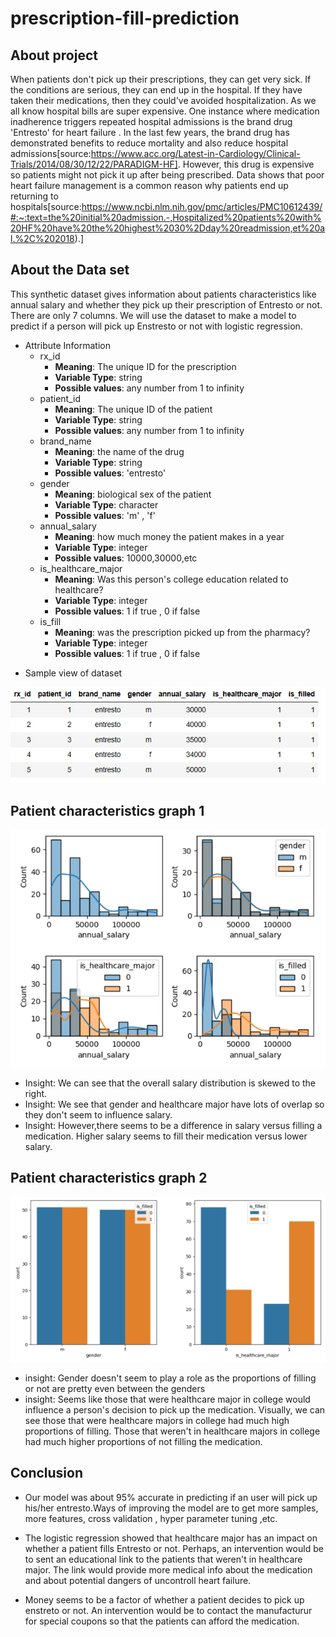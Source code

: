 # prescription-fill-prediction

## About project

When patients don't pick up their prescriptions, they can get very sick. 
If the conditions are serious, they can end up in the hospital. 
If they have taken their medications, then they could've avoided hospitalization.
As we all know hospital bills are super expensive. 
One instance where medication inadherence triggers repeated hospital admissions is the brand drug 'Entresto' for heart failure . 
In the last few years, the brand drug has demonstrated benefits to reduce mortality and also reduce hospital admissions[source:https://www.acc.org/Latest-in-Cardiology/Clinical-Trials/2014/08/30/12/22/PARADIGM-HF]. 
However, this drug is expensive so patients might not pick it up after being prescribed. 
Data shows that poor heart failure management is a common reason why patients end up returning to hospitals[source:https://www.ncbi.nlm.nih.gov/pmc/articles/PMC10612439/#:~:text=the%20initial%20admission.-,Hospitalized%20patients%20with%20HF%20have%20the%20highest%2030%2Dday%20readmission,et%20al.%2C%202018).]



## About the Data set

This synthetic dataset gives information about patients characteristics like annual salary and whether they pick up their prescription of Entresto or not. There are only 7 columns. We will use the dataset to make a model to predict if  a person will pick up Enstresto or not with logistic regression.


* Attribute Information
  +	rx_id 
      +	__Meaning__: The unique ID for the prescription
      +	__Variable Type__: string
      +	__Possible values__:  any number from 1 to infinity
  +	patient_id 
      +	__Meaning__: The unique ID of the patient 
      +	__Variable Type__: string
      +	__Possible values__:  any number from 1 to infinity
  +	brand_name 
      +	__Meaning__: the name of the drug
      +	__Variable Type__: string
      +	__Possible values__:  'entresto'
  +	gender 
      +	__Meaning__: biological sex of the patient
      +	__Variable Type__: character
      +	__Possible values__:  'm' , 'f'
  +	annual_salary 
      +	__Meaning__: how much money the patient makes in a year
      +	__Variable Type__: integer
      +	__Possible values__:  10000,30000,etc
  +	is_healthcare_major
      +	__Meaning__: Was this person's college education related to healthcare?
      +	__Variable Type__: integer
      +	__Possible values__:  1 if true , 0 if false
  +	is_fill 
      +	__Meaning__: was the prescription picked up from the pharmacy?
      +	__Variable Type__: integer
      +	__Possible values__:  1 if true , 0 if false
	  

- Sample view of dataset

![Alt text](sample_raw_dataset.PNG) <br />


## Patient characteristics graph 1
![Alt text](patient_attributes_graph_1.PNG)


- Insight: We can see that the overall salary distribution is skewed to the right.
- Insight: We see that gender and healthcare major have lots of overlap so they don't seem to influence salary.
- Insight: However,there seems to be a difference in salary versus filling a medication. Higher salary seems to fill their medication versus lower salary.

## Patient characteristics graph 2
![Alt text](patient_attributes_graph_2.PNG)

- insight: Gender doesn't seem to play a role as the proportions of filling or not are pretty even between the genders
- insight: Seems like those that were healthcare major in college would influence a person's decision to pick up the medication. Visually, we can see those that were healthcare majors in college had much high proportions of filling. Those that weren't in healthcare majors in college had much higher proportions of not filling the medication. 


## Conclusion
- Our model was about 95% accurate in predicting if an user will pick up his/her entresto.Ways of improving the model are to get more samples, more features, cross validation , hyper parameter tuning ,etc.

- The logistic regression showed that healthcare major has an impact on whether a patient fills Entresto or not. Perhaps, an intervention would be to sent an educational link to the patients that weren't in healthcare major. The link would provide more medical info about the medication and about potential dangers of uncontroll heart failure.

- Money seems to be a factor of whether a patient decides to pick up enstreto or not. An intervention would be to contact the manufacturur for special coupons so that the patients can afford the medication.
